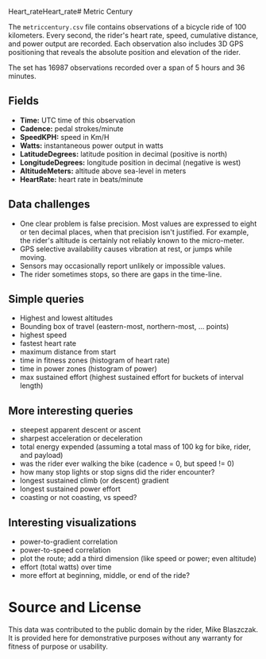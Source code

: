 Heart_rateHeart_rate# Metric Century 

The `metriccentury.csv` file contains observations of a bicycle ride of 100 kilometers. Every second, the rider's heart rate, speed, cumulative distance, and power output are recorded. Each observation also includes 3D GPS positioning that reveals the absolute position and elevation of the rider.

The set has 16987 observations recorded over a span of 5 hours and 36 minutes.

## Fields ##
- **Time:** UTC time of this observation
- **Cadence:** pedal strokes/minute
- **SpeedKPH:** speed in Km/H
- **Watts:** instantaneous power output in watts
- **LatitudeDegrees:** latitude position in decimal (positive is north)
- **LongitudeDegrees:** longitude position in decimal (negative is west)
- **AltitudeMeters:** altitude above sea-level in meters
- **HeartRate:** heart rate in beats/minute

## Data challenges ##

- One clear problem is false precision. Most values are expressed to eight or ten decimal places, when that precision isn't justified. For example, the rider's altitude is certainly not reliably known to the micro-meter.
- GPS selective availability causes vibration at rest, or jumps while moving.
- Sensors may occasionally report unlikely or impossible values.
- The rider sometimes stops, so there are gaps in the time-line.

## Simple queries ##

- Highest and lowest altitudes
- Bounding box of travel (eastern-most, northern-most, ... points)
- highest speed
- fastest heart rate
- maximum distance from start
- time in fitness zones (histogram of heart rate)
- time in power zones (histogram of power)
- max sustained effort (highest sustained effort for buckets of interval length)

## More interesting queries ##

- steepest apparent descent or ascent
- sharpest acceleration or deceleration
- total energy expended (assuming a total mass of 100 kg for bike, rider, and payload)
- was the rider ever walking the bike (cadence = 0, but speed != 0)
- how many stop lights or stop signs did the rider encounter?
- longest sustained climb (or descent) gradient
- longest sustained power effort
- coasting or not coasting, vs speed?

## Interesting visualizations ##

- power-to-gradient correlation
- power-to-speed correlation
- plot the route; add a third dimension (like speed or power; even altitude)
- effort (total watts) over time
- more effort at beginning, middle, or end of the ride?

# Source and License

This data was contributed to the public domain by the rider, Mike Blaszczak. It is provided here for demonstrative purposes without any warranty for fitness of purpose or usability.
